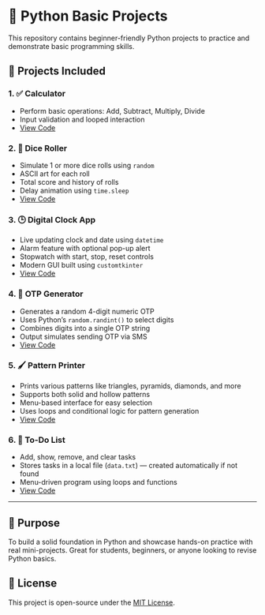 # 🐍 Python Basic Projects

This repository contains beginner-friendly Python projects to practice and demonstrate basic programming skills.

## 📂 Projects Included

### 1. ✅ Calculator
- Perform basic operations: Add, Subtract, Multiply, Divide
- Input validation and looped interaction
- [View Code](./Calculator/calculator.py)

### 2. 🎲 Dice Roller
- Simulate 1 or more dice rolls using `random`
- ASCII art for each roll
- Total score and history of rolls
- Delay animation using `time.sleep`
- [View Code](./Dice-Roller/dice_roller.py)

### 3. 🕒 Digital Clock App

- Live updating clock and date using `datetime`  
- Alarm feature with optional pop-up alert  
- Stopwatch with start, stop, reset controls  
- Modern GUI built using `customtkinter`  
- [View Code](./Digital-Clock/clock_app.py)

### 4. 🔐 OTP Generator
- Generates a random 4-digit numeric OTP
- Uses Python’s `random.randint()` to select digits
- Combines digits into a single OTP string
- Output simulates sending OTP via SMS
- [View Code](./OTP-Generator/otp_generator.py)

### 5. 🖌 Pattern Printer
- Prints various patterns like triangles, pyramids, diamonds, and more  
- Supports both solid and hollow patterns  
- Menu-based interface for easy selection  
- Uses loops and conditional logic for pattern generation  
- [View Code](./Pattern-Printer/pattern_printer.py)

### 6. 📝 To-Do List
- Add, show, remove, and clear tasks  
- Stores tasks in a local file (`data.txt`) — created automatically if not found  
- Menu-driven program using loops and functions  
- [View Code](./ToDo-List/todo_list.py)  

---

## 🚀 Purpose

To build a solid foundation in Python and showcase hands-on practice with real mini-projects. Great for students, beginners, or anyone looking to revise Python basics.

## 📜 License

This project is open-source under the [MIT License](./LICENSE).
